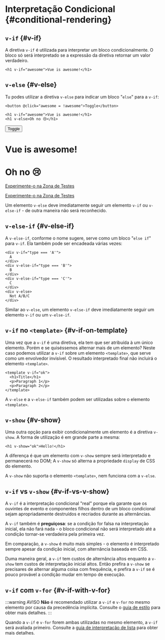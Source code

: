 # Interpretação Condicional {#conditional-rendering}

<div class="options-api">
  <VueSchoolLink href="https://vueschool.io/lessons/conditional-rendering-in-vue-3" title="Aula Gratuita de Interpretação Condicional da Vue.js"/>
</div>

<div class="composition-api">
  <VueSchoolLink href="https://vueschool.io/lessons/vue-fundamentals-capi-conditionals-in-vue" title="Aula Gratuita de Interpretação Condicional da Vue.js"/>
</div>

<script setup>
import { ref } from 'vue'
const awesome = ref(true)
</script>

## `v-if` {#v-if}

A diretiva `v-if` é utilizada para interpretar um bloco condicionalmente. O bloco só será interpretado se a expressão da diretiva retornar um valor verdadeiro.

```vue-html
<h1 v-if="awesome">Vue is awesome!</h1>
```

## `v-else` {#v-else}

Tu podes utilizar a diretiva `v-else` para indicar um bloco "`else`" para a `v-if`:

```vue-html
<button @click="awesome = !awesome">Toggle</button>

<h1 v-if="awesome">Vue is awesome!</h1>
<h1 v-else>Oh no 😢</h1>
```

<div class="demo">
  <button @click="awesome = !awesome">Toggle</button>
  <h1 v-if="awesome">Vue is awesome!</h1>
  <h1 v-else>Oh no 😢</h1>
</div>

<div class="composition-api">

[Experimente-o na Zona de Testes](https://play.vuejs.org/#eNpFjkEOgjAQRa8ydIMulLA1hegJ3LnqBskAjdA27RQXhHu4M/GEHsEiKLv5mfdf/sBOxux7j+zAuCutNAQOyZtcKNkZbQkGsFjBCJXVHcQBjYUSqtTKERR3dLpDyCZmQ9bjViiezKKgCIGwM21BGBIAv3oireBYtrK8ZYKtgmg5BctJ13WLPJnhr0YQb1Lod7JaS4G8eATpfjMinjTphC8wtg7zcwNKw/v5eC1fnvwnsfEDwaha7w==)

</div>
<div class="options-api">

[Experimente-o na Zona de Testes](https://play.vuejs.org/#eNpFjj0OwjAMha9iMsEAFWuVVnACNqYsoXV/RJpEqVOQqt6DDYkTcgRSWoplWX7y56fXs6O1u84jixlvM1dbSoXGuzWOIMdCekXQCw2QS5LrzbQLckje6VEJglDyhq1pMAZyHidkGG9hhObRYh0EYWOVJAwKgF88kdFwyFSdXRPBZidIYDWvgqVkylIhjyb4ayOIV3votnXxfwrk2SPU7S/PikfVfsRnGFWL6akCbeD9fLzmK4+WSGz4AA5dYQY=)

</div>

Um elemento `v-else` deve imediatamente seguir um elemento `v-if` ou `v-else-if` - de outra maneira não será reconhecido.

## `v-else-if` {#v-else-if}

A `v-else-if`, conforme o nome sugere, serve como um bloco "`else if`" para `v-if`. Ela também pode ser encadeada várias vezes:

```vue-html
<div v-if="type === 'A'">
  A
</div>
<div v-else-if="type === 'B'">
  B
</div>
<div v-else-if="type === 'C'">
  C
</div>
<div v-else>
  Not A/B/C
</div>
```

Similar ao `v-else`, um elemento `v-else-if` deve imediatamente seguir um elemento `v-if` ou um `v-else-if`. 

## `v-if` no `<template>` {#v-if-on-template}

Uma vez que a `v-if` é uma diretiva, ela tem que ser atribuída à um único elemento. Porém e se quiséssemos alternar mais de um elemento? Neste caso podemos utilizar a `v-if` sobre um elemento `<template>`, que serve como um envolvedor invisível. O resultado interpretado final não incluirá o elemento `<template>`.

```vue-html
<template v-if="ok">
  <h1>Title</h1>
  <p>Paragraph 1</p>
  <p>Paragraph 2</p>
</template>
```

A `v-else` e a `v-else-if` também podem ser utilizadas sobre o elemento `<template>`.

## `v-show` {#v-show}

Uma outra opção para exibir condicionalmente um elemento é a diretiva `v-show`. A forma de utilização é em grande parte a mesma:

```vue-html
<h1 v-show="ok">Hello!</h1>
```

A diferença é que um elemento com `v-show` sempre será interpretado e permanecerá no DOM; A `v-show` só alterna a propriedade `display` de CSS do elemento.

A `v-show` não suporta o elemento `<template>`, nem funciona com a `v-else`.

## `v-if` vs `v-show` {#v-if-vs-v-show}

A `v-if` é a interpretação condicional "real" porque ela garante que os ouvintes de evento e componentes filhos dentro de um bloco condicional sejam apropriadamente destruídos e recriados durante as alternâncias.

A `v-if` também é **preguiçosa**: se a condição for falsa na interpretação inicial, ela não fará nada - o bloco condicional não será interpretado até a condição tornar-se verdadeira pela primeira vez.

Em comparação, a `v-show` é muito mais simples - o elemento é interpretado sempre apesar da condição inicial, com alternância baseada em CSS.

Duma maneira geral, a `v-if` tem custos de alternância altos enquanto a `v-show` tem custos de interpretação inicial altos. Então prefira a `v-show` se precisares de alternar alguma coisa com frequência, e prefira a `v-if` se é pouco provável a condição mudar em tempo de execução.

## `v-if` com `v-for` {#v-if-with-v-for}

:::warning AVISO
**Não** é recomendado utilizar a `v-if` e `v-for` no mesmo elemento por causa da precedência implícita. Consulte o [guia de estilo](/style-guide/rules-essential#avoid-v-if-with-v-for) para obter mais detalhes.
:::

Quando a `v-if` e `v-for` forem ambas utilizadas no mesmo elemento, a `v-if` será avaliada primeiro. Consulte a [guia de interpretação de lista](list#v-for-with-v-if) para obter mais detalhes.
